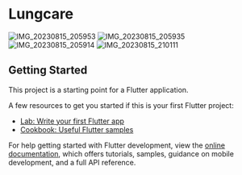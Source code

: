 # Lungcare

![IMG_20230815_205953](https://github.com/GhadeBhavesh/Lungcare/assets/108714917/14344a6c-b181-4ecf-bd50-be7b0965cd9d)
![IMG_20230815_205935](https://github.com/GhadeBhavesh/Lungcare/assets/108714917/8343e4ea-f624-411f-8495-b935563c9f68)
![IMG_20230815_205914](https://github.com/GhadeBhavesh/Lungcare/assets/108714917/55a979cf-e041-4059-bf7a-8f80e67320a8)
![IMG_20230815_210111](https://github.com/GhadeBhavesh/Lungcare/assets/108714917/ca87ca27-a1ae-4956-9b71-0d4fbd7f7bca)

## Getting Started

This project is a starting point for a Flutter application.

A few resources to get you started if this is your first Flutter project:

- [Lab: Write your first Flutter app](https://docs.flutter.dev/get-started/codelab)
- [Cookbook: Useful Flutter samples](https://docs.flutter.dev/cookbook)

For help getting started with Flutter development, view the
[online documentation](https://docs.flutter.dev/), which offers tutorials,
samples, guidance on mobile development, and a full API reference.
